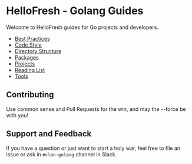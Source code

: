 # HelloFresh - Golang Guides

Welcome to HelloFresh guides for Go projects and developers.

- [Best Practices](./best_practices.md)
- [Code Style](./code_style.md)
- [Directory Structure](./directory_structure.md)
- [Packages](./packages.md)
- [Projects](./projects.md)
- [Reading List](./reading_list.md)
- [Tools](./tools.md)

## Contributing

Use common sense and Pull Requests for the win, and may the --force be with you!

## Support and Feedback

If you have a question or just want to start a holy war, feel free to file an issue or ask in `#clan-golang` channel in Slack.
